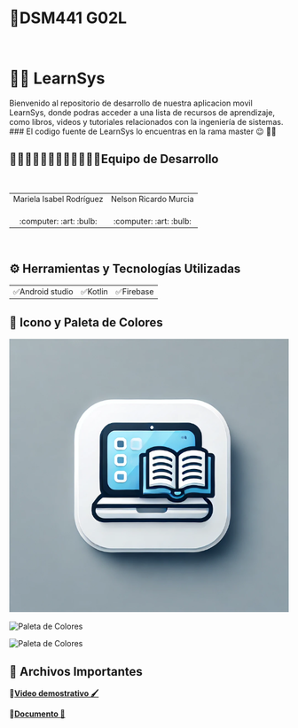 # 📱DSM441 G02L

<br>

# 🔴🔵 LearnSys
Bienvenido al repositorio de desarrollo de nuestra aplicacion movil LearnSys, donde podras acceder a una lista de recursos
de aprendizaje, como libros, videos y tutoriales relacionados con la ingeniería de sistemas. ### El codigo fuente de LearnSys lo encuentras en la rama master 😉  👋🏻
<br>
   
<h2>👨🏻‍💻👨🏻‍💻👨🏻‍💻👩🏻‍💻Equipo de Desarrollo </h2>
<div style={padding: 10px}>
  <table style={margin: 0 auto}>
  <tr align="center">
    <td>Mariela Isabel Rodríguez</td>
    <td>Nelson Ricardo Murcia</td>
  </tr>
    <tr align="center">
    <td><br> :computer: :art: :bulb:</td>
    <td><br> :computer: :art: :bulb:</td>
  </tr>
</table>
</div>
<br>

## ⚙️ Herramientas y Tecnologías Utilizadas
<table>

  <tr align="center">
    <td>✅Android studio </td>
    <td>✅Kotlin</td>
    <td>✅Firebase</td>

  </tr>
</table>

## 🎨 Icono y Paleta de Colores

![Icono](https://github.com/Mariel2023/DesafioPractco3/blob/main/Icono%20de%20la%20app.png?raw=true)

![Paleta de Colores](https://i.imgur.com/QtYQurL.png)

![Paleta de Colores](https://i.imgur.com/CtVQPI6.png)

## 📝 Archivos Importantes

🔴[**Video demostrativo 🖌**](https://drive.google.com/file/d/1vzTQSUz3ORP8XiKJMynLnKBUlFjKfos3/view?usp=drivesdk)<br>

🔵[**Documento 📗**](https://drive.google.com/file/d/1OcbPGSUpNMVe4cNIMsFLi8SW68svv3cx/view?usp=sharing)
